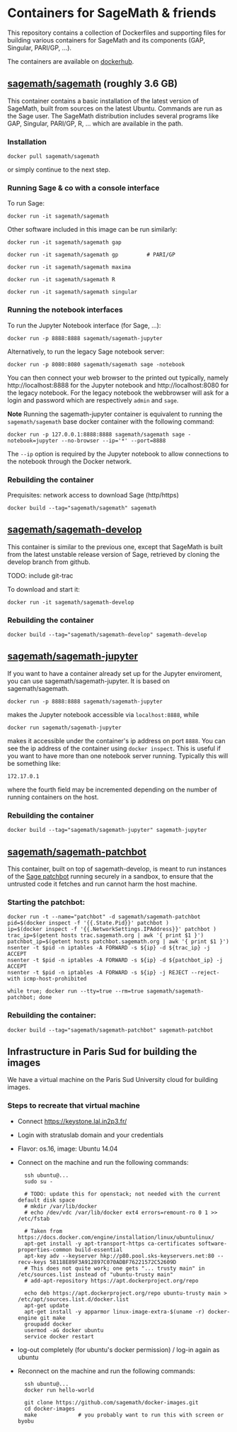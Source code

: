 # Containers for SageMath & friends

This repository contains a collection of Dockerfiles and supporting files
for building various containers for SageMath and its components (GAP,
Singular, PARI/GP, ...).

The containers are available on [dockerhub](https://hub.docker.com/u/sagemath/).

## [sagemath/sagemath](sagemath/Dockerfile) (roughly 3.6 GB)

This container contains a basic installation of the latest version of
SageMath, built from sources on the latest Ubuntu. Commands are run as
the Sage user. The SageMath distribution includes several programs
like GAP, Singular, PARI/GP, R, ... which are available in the path.

### Installation

    docker pull sagemath/sagemath

or simply continue to the next step.

### Running Sage & co with a console interface

To run Sage:

    docker run -it sagemath/sagemath

Other software included in this image can be run similarly:

    docker run -it sagemath/sagemath gap

    docker run -it sagemath/sagemath gp         # PARI/GP

    docker run -it sagemath/sagemath maxima

    docker run -it sagemath/sagemath R

    docker run -it sagemath/sagemath singular

### Running the notebook interfaces

To run the Jupyter Notebook interface (for Sage, ...):

    docker run -p 8888:8888 sagemath/sagemath-jupyter

Alternatively, to run the legacy Sage notebook server:

    docker run -p 8080:8080 sagemath/sagemath sage -notebook

You can then connect your web browser to the printed out typically, namely
http://localhost:8888 for the Jupyter notebook and http://localhost:8080 for
the legacy notebook. For the legacy notebook the webbrowser will ask for a
login and password which are respectively `admin` and `sage`.

**Note** Running the sagemath-jupyter container is equivalent to running the
`sagemath/sagemath` base docker container with the following command:

    docker run -p 127.0.0.1:8888:8888 sagemath/sagemath sage -notebook=jupyter --no-browser --ip='*' --port=8888

The `--ip` option is required by the Jupyter notebook to allow connections to
the notebook through the Docker network.

### Rebuilding the container

Prequisites: network access to download Sage (http/https)

    docker build --tag="sagemath/sagemath" sagemath

## [sagemath/sagemath-develop](sagemath-develop/Dockerfile)

This container is similar to the previous one, except that SageMath is built
from the latest unstable release version of Sage, retrieved by cloning the
develop branch from github.

TODO: include git-trac

To download and start it:

    docker run -it sagemath/sagemath-develop

### Rebuilding the container

    docker build --tag="sagemath/sagemath-develop" sagemath-develop

## [sagemath/sagemath-jupyter](sagemath-jupyter/Dockerfile)

If you want to have a container already set up for the Jupyter enviroment,
you can use sagemath/sagemath-jupyter. It is based on sagemath/sagemath.

    docker run -p 8888:8888 sagemath/sagemath-jupyter

makes the Jupyter notebook accessible via `localhost:8888`, while

    docker run sagemath/sagemath-jupyter

makes it accessible under the container's ip address on port `8888`. You can
see the ip address of the container using `docker inspect`. This is useful if
you want to have more than one notebook server running.  Typically this will
be something like:

    172.17.0.1

where the fourth field may be incremented depending on the number of running
containers on the host.

### Rebuilding the container

    docker build --tag="sagemath/sagemath-jupyter" sagemath-jupyter

## [sagemath/sagemath-patchbot](sagemath-patchbot/Dockerfile)

This container, built on top of sagemath-develop, is meant to run
instances of the [Sage patchbot](http://patchbot.sagemath.org/)
running securely in a sandbox, to ensure that the untrusted code it
fetches and run cannot harm the host machine.

### Starting the patchbot:

    docker run -t --name="patchbot" -d sagemath/sagemath-patchbot
    pid=$(docker inspect -f '{{.State.Pid}}' patchbot )
    ip=$(docker inspect -f '{{.NetworkSettings.IPAddress}}' patchbot )
    trac_ip=$(getent hosts trac.sagemath.org | awk '{ print $1 }')
    patchbot_ip=$(getent hosts patchbot.sagemath.org | awk '{ print $1 }')
    nsenter -t $pid -n iptables -A FORWARD -s ${ip} -d ${trac_ip} -j ACCEPT
    nsenter -t $pid -n iptables -A FORWARD -s ${ip} -d ${patchbot_ip} -j ACCEPT
    nsenter -t $pid -n iptables -A FORWARD -s ${ip} -j REJECT --reject-with icmp-host-prohibited

    while true; docker run --tty=true --rm=true sagemath/sagemath-patchbot; done

### Rebuilding the container:

    docker build --tag="sagemath/sagemath-patchbot" sagemath-patchbot

## Infrastructure in Paris Sud for building the images

We have a virtual machine on the Paris Sud University cloud for building images.

### Steps to recreate that virtual machine

- Connect https://keystone.lal.in2p3.fr/
- Login with stratuslab domain and your credentials
- Flavor: os.16, image: Ubuntu 14.04

- Connect on the machine and run the following commands:

        ssh ubuntu@...
        sudo su -

        # TODO: update this for openstack; not needed with the current default disk space
        # mkdir /var/lib/docker
        # echo /dev/vdc /var/lib/docker ext4 errors=remount-ro 0 1 >> /etc/fstab

        # Taken from https://docs.docker.com/engine/installation/linux/ubuntulinux/
        apt-get install -y apt-transport-https ca-certificates software-properties-common build-essential
        apt-key adv --keyserver hkp://p80.pool.sks-keyservers.net:80 --recv-keys 58118E89F3A912897C070ADBF76221572C52609D
        # This does not quite work; one gets "... trusty main" in /etc/sources.list instead of "ubuntu-trusty main"
        # add-apt-repository https://apt.dockerproject.org/repo

        echo deb https://apt.dockerproject.org/repo ubuntu-trusty main > /etc/apt/sources.list.d/docker.list
        apt-get update
        apt-get install -y apparmor linux-image-extra-$(uname -r) docker-engine git make
        groupadd docker
        usermod -aG docker ubuntu
        service docker restart

- log-out completely (for ubuntu's docker permission) / log-in again as ubuntu

- Reconnect on the machine and run the following commands:

        ssh ubuntu@...
        docker run hello-world

        git clone https://github.com/sagemath/docker-images.git
        cd docker-images
        make             # you probably want to run this with screen or byobu
